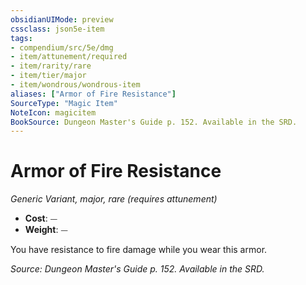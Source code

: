 ```yaml
---
obsidianUIMode: preview
cssclass: json5e-item
tags:
- compendium/src/5e/dmg
- item/attunement/required
- item/rarity/rare
- item/tier/major
- item/wondrous/wondrous-item
aliases: ["Armor of Fire Resistance"]
SourceType: "Magic Item"
NoteIcon: magicitem
BookSource: Dungeon Master's Guide p. 152. Available in the SRD.
---
```

# Armor of Fire Resistance
*Generic Variant, major, rare (requires attunement)*  

- **Cost**: ⏤
- **Weight**: ⏤

You have resistance to fire damage while you wear this armor.

*Source: Dungeon Master's Guide p. 152. Available in the SRD.*